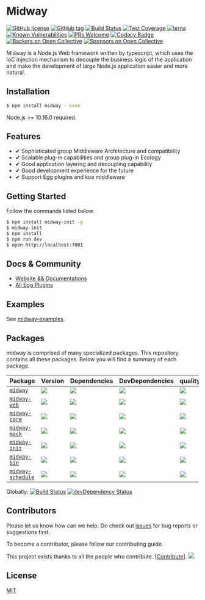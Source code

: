 # Midway


[![GitHub license](https://img.shields.io/badge/license-MIT-blue.svg)](https://github.com/midwayjs/midway/blob/master/LICENSE)
[![GitHub tag](https://img.shields.io/github/tag/midwayjs/midway.svg)]()
[![Build Status](https://travis-ci.org/midwayjs/midway.svg?branch=develop)](https://travis-ci.org/midwayjs/midway)
[![Test Coverage](https://img.shields.io/codecov/c/github/midwayjs/midway/master.svg)](https://codecov.io/gh/midwayjs/midway/branch/master)
[![lerna](https://img.shields.io/badge/maintained%20with-lerna-cc00ff.svg)](https://lernajs.io/)
[![Known Vulnerabilities](https://snyk.io/test/npm/midway/badge.svg)](https://snyk.io/test/npm/midway)
[![PRs Welcome](https://img.shields.io/badge/PRs-welcome-brightgreen.svg)](https://github.com/midwayjs/midway/pulls)
[![Codacy Badge](https://api.codacy.com/project/badge/Grade/856737478fa94e78bce39d5fc2315cec)](https://www.codacy.com/app/czy88840616/midway?utm_source=github.com&amp;utm_medium=referral&amp;utm_content=midwayjs/midway&amp;utm_campaign=Badge_Grade)
[![Backers on Open Collective](https://opencollective.com/midway/backers/badge.svg)](#backers) [![Sponsors on Open Collective](https://opencollective.com/midway/sponsors/badge.svg)](#sponsors)

Midway is a Node.js Web framework written by typescript, which uses the IoC injection mechanism to decouple the business logic of the application and make the development of large Node.js application easier and more natural.

## Installation

```bash
$ npm install midway --save
```
Node.js >= 10.16.0 required.

## Features

- ✔︎ Sophisticated group Middleware Architecture and compatibility
- ✔︎ Scalable plug-in capabilities and group plug-in Ecology
- ✔︎ Good application layering and decoupling capability
- ✔︎ Good development experience for the future
- ✔︎ Support Egg plugins and koa middleware


## Getting Started

Follow the commands listed below.

```bash
$ npm install midway-init -g
$ midway-init
$ npm install
$ npm run dev
$ open http://localhost:7001
```

## Docs & Community

- [Website && Documentations](https://midwayjs.org/midway/)
- [All Egg Plugins](https://github.com/search?q=topic%3Aegg-plugin&type=Repositories)

## Examples

See [midway-examples](https://github.com/midwayjs/midway-examples).

## Packages

midway is comprised of many specialized packages. This repository contains all these packages. Below you will find a summary of each package.

| Package | Version | Dependencies | DevDependencies | quality |
|--------|-------|------------|----------|----------|
| [`midway`] | [![][midway-svg]][midway-ch] | [![][midway-d-svg]][midway-d-link] | [![][midway-dd-svg]][midway-dd-link] | [![][midway-q-svg]][midway-q-link] |
| [`midway-web`] | [![][web-svg]][web-ch] | [![][web-d-svg]][web-d-link] | [![][web-dd-svg]][web-dd-link] | [![][web-q-svg]][web-q-link] | 
| [`midway-core`] | [![][core-svg]][core-ch] | [![][core-d-svg]][core-d-link] | [![][core-dd-svg]][core-dd-link] | [![][core-q-svg]][core-q-link] |
| [`midway-mock`] | [![][mock-svg]][mock-ch] | [![][mock-d-svg]][mock-d-link] | [![][mock-dd-svg]][mock-dd-link] | [![][mock-q-svg]][mock-q-link] |
| [`midway-init`] | [![][init-svg]][init-ch] | [![][init-d-svg]][init-d-link] | [![][init-dd-svg]][init-dd-link] | [![][init-q-svg]][init-q-link] |
| [`midway-bin`] | [![][bin-svg]][bin-ch] | [![][bin-d-svg]][bin-d-link] | [![][bin-dd-svg]][bin-dd-link] | [![][bin-q-svg]][bin-q-link] |
| [`midway-schedule`] | [![][sch-svg]][sch-ch] | [![][sch-d-svg]][sch-d-link] | [![][sch-dd-svg]][sch-dd-link] | [![][sch-q-svg]][sch-q-link] |

Globally: [![Build Status](https://img.shields.io/travis/midwayjs/midway/master.svg?style=flat)](https://travis-ci.org/midwayjs/midway) [![devDependency Status](https://david-dm.org/midwayjs/midway/dev-status.svg)](https://david-dm.org/midwayjs/midway#info=devDependencies)

## Contributors

Please let us know how can we help. Do check out [issues](http://github.com/midwayjs/midway/issues) for bug reports or suggestions first.

To become a contributor, please follow our contributing guide.

This project exists thanks to all the people who contribute. [[Contribute](CONTRIBUTING.md)].
<a href="https://github.com/midwayjs/midway/graphs/contributors"><img src="https://opencollective.com/midway/contributors.svg?width=890&button=false" /></a>

## License

[MIT](http://github.com/midwayjs/midway/blob/master/LICENSE)


[`midway`]: https://github.com/midwayjs/midway/tree/master/packages/midway
[`midway-web`]: https://github.com/midwayjs/midway/tree/master/packages/midway-web
[`midway-core`]: https://github.com/midwayjs/midway/tree/master/packages/midway-core
[`midway-mock`]: https://github.com/midwayjs/midway/tree/master/packages/midway-mock
[`midway-init`]: https://github.com/midwayjs/midway/tree/master/packages/midway-init
[`midway-bin`]: https://github.com/midwayjs/midway/tree/master/packages/midway-bin
[`midway-schedule`]: https://github.com/midwayjs/midway/tree/master/packages/midway-schedule

[midway-svg]: https://img.shields.io/npm/v/midway.svg?maxAge=86400
[midway-ch]: https://github.com/midwayjs/midway/tree/master/packages/midway/CHANGELOG.md
[midway-d-svg]: https://david-dm.org/midwayjs/midway.svg?path=packages/midway
[midway-d-link]: https://david-dm.org/midwayjs/midway.svg?path=packages/midway
[midway-dd-svg]: https://david-dm.org/midwayjs/midway/dev-status.svg?path=packages/midway
[midway-dd-link]: https://david-dm.org/midwayjs/midway?path=packages/midway#info=devDependencies
[midway-q-svg]: https://npm.packagequality.com/shield/midway.svg
[midway-q-link]: https://packagequality.com/#?package=midway

[web-svg]: https://img.shields.io/npm/v/midway-web.svg?maxAge=86400
[web-ch]: https://github.com/midwayjs/midway/tree/master/midway-web/CHANGELOG.md
[web-d-svg]: https://david-dm.org/midwayjs/midway.svg?path=packages/midway-web
[web-d-link]: https://david-dm.org/midwayjs/midway.svg?path=packages/midway-web
[web-dd-svg]: https://david-dm.org/midwayjs/midway/dev-status.svg?path=packages/midway-web
[web-dd-link]: https://david-dm.org/midwayjs/midway?path=packages/midway-web#info=devDependencies
[web-q-svg]: https://npm.packagequality.com/shield/midway-web.svg
[web-q-link]: https://packagequality.com/#?package=midway-web

[core-svg]: https://img.shields.io/npm/v/midway-core.svg?maxAge=86400
[core-ch]: https://github.com/midwayjs/midway/tree/master/midway-core/CHANGELOG.md
[core-d-svg]: https://david-dm.org/midwayjs/midway.svg?path=packages/midway-core
[core-d-link]: https://david-dm.org/midwayjs/midway.svg?path=packages/midway-core
[core-dd-svg]: https://david-dm.org/midwayjs/midway/dev-status.svg?path=packages/midway-core
[core-dd-link]: https://david-dm.org/midwayjs/midway?path=packages/midway-core#info=devDependencies
[core-q-svg]: https://npm.packagequality.com/shield/midway-core.svg
[core-q-link]: https://packagequality.com/#?package=midway-core

[mock-svg]: https://img.shields.io/npm/v/midway-mock.svg?maxAge=86400
[mock-ch]: https://github.com/midwayjs/midway/tree/master/midway-mock/CHANGELOG.md
[mock-d-svg]: https://david-dm.org/midwayjs/midway.svg?path=packages/midway-mock
[mock-d-link]: https://david-dm.org/midwayjs/midway.svg?path=packages/midway-mock
[mock-dd-svg]: https://david-dm.org/midwayjs/midway/dev-status.svg?path=packages/midway-mock
[mock-dd-link]: https://david-dm.org/midwayjs/midway?path=packages/midway-mock#info=devDependencies
[mock-q-svg]: https://npm.packagequality.com/shield/midway-mock.svg
[mock-q-link]: https://packagequality.com/#?package=midway-mock

[init-svg]: https://img.shields.io/npm/v/midway-init.svg?maxAge=86400
[init-ch]: https://github.com/midwayjs/midway/tree/master/midway-init/CHANGELOG.md
[init-d-svg]: https://david-dm.org/midwayjs/midway.svg?path=packages/midway-init
[init-d-link]: https://david-dm.org/midwayjs/midway.svg?path=packages/midway-init
[init-dd-svg]: https://david-dm.org/midwayjs/midway/dev-status.svg?path=packages/midway-init
[init-dd-link]: https://david-dm.org/midwayjs/midway?path=packages/midway-init#info=devDependencies
[init-q-svg]: https://npm.packagequality.com/shield/midway-init.svg
[init-q-link]: https://packagequality.com/#?package=midway-init

[bin-svg]: https://img.shields.io/npm/v/midway-bin.svg?maxAge=86400
[bin-ch]: https://github.com/midwayjs/midway/tree/master/midway-bin/CHANGELOG.md
[bin-d-svg]: https://david-dm.org/midwayjs/midway.svg?path=packages/midway-bin
[bin-d-link]: https://david-dm.org/midwayjs/midway.svg?path=packages/midway-bin
[bin-dd-svg]: https://david-dm.org/midwayjs/midway/dev-status.svg?path=packages/midway-bin
[bin-dd-link]: https://david-dm.org/midwayjs/midway?path=packages/midway-bin#info=devDependencies
[bin-q-svg]: https://npm.packagequality.com/shield/midway-bin.svg
[bin-q-link]: https://packagequality.com/#?package=midway-bin

[sch-svg]: https://img.shields.io/npm/v/midway-schedule.svg?maxAge=86400
[sch-ch]: https://github.com/midwayjs/midway/tree/master/midway-schedule/CHANGELOG.md
[sch-d-svg]: https://david-dm.org/midwayjs/midway.svg?path=packages/midway-schedule
[sch-d-link]: https://david-dm.org/midwayjs/midway.svg?path=packages/midway-schedule
[sch-dd-svg]: https://david-dm.org/midwayjs/midway/dev-status.svg?path=packages/midway-schedule
[sch-dd-link]: https://david-dm.org/midwayjs/midway?path=packages/midway-schedule#info=devDependencies
[sch-q-svg]: https://npm.packagequality.com/shield/midway-schedule.svg
[sch-q-link]: https://packagequality.com/#?package=midway-schedule
